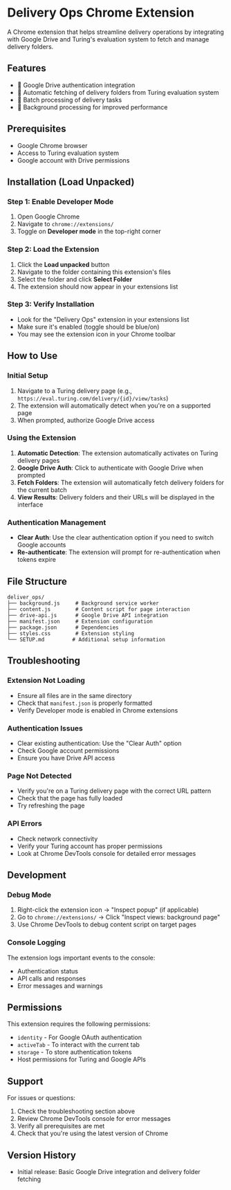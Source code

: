 # Delivery Ops Chrome Extension

A Chrome extension that helps streamline delivery operations by integrating with Google Drive and Turing's evaluation system to fetch and manage delivery folders.

## Features

- 🔐 Google Drive authentication integration
- 📁 Automatic fetching of delivery folders from Turing evaluation system
- 🔄 Batch processing of delivery tasks
- 🚀 Background processing for improved performance

## Prerequisites

- Google Chrome browser
- Access to Turing evaluation system
- Google account with Drive permissions

## Installation (Load Unpacked)

### Step 1: Enable Developer Mode
1. Open Google Chrome
2. Navigate to `chrome://extensions/`
3. Toggle on **Developer mode** in the top-right corner

### Step 2: Load the Extension
1. Click the **Load unpacked** button
2. Navigate to the folder containing this extension's files
3. Select the folder and click **Select Folder**
4. The extension should now appear in your extensions list

### Step 3: Verify Installation
- Look for the "Delivery Ops" extension in your extensions list
- Make sure it's enabled (toggle should be blue/on)
- You may see the extension icon in your Chrome toolbar

## How to Use

### Initial Setup
1. Navigate to a Turing delivery page (e.g., `https://eval.turing.com/delivery/{id}/view/tasks`)
2. The extension will automatically detect when you're on a supported page
3. When prompted, authorize Google Drive access

### Using the Extension
1. **Automatic Detection**: The extension automatically activates on Turing delivery pages
2. **Google Drive Auth**: Click to authenticate with Google Drive when prompted
3. **Fetch Folders**: The extension will automatically fetch delivery folders for the current batch
4. **View Results**: Delivery folders and their URLs will be displayed in the interface

### Authentication Management
- **Clear Auth**: Use the clear authentication option if you need to switch Google accounts
- **Re-authenticate**: The extension will prompt for re-authentication when tokens expire

## File Structure

```
deliver_ops/
├── background.js     # Background service worker
├── content.js        # Content script for page interaction
├── drive-api.js      # Google Drive API integration
├── manifest.json     # Extension configuration
├── package.json      # Dependencies
├── styles.css        # Extension styling
└── SETUP.md         # Additional setup information
```

## Troubleshooting

### Extension Not Loading
- Ensure all files are in the same directory
- Check that `manifest.json` is properly formatted
- Verify Developer mode is enabled in Chrome extensions

### Authentication Issues
- Clear existing authentication: Use the "Clear Auth" option
- Check Google account permissions
- Ensure you have Drive API access

### Page Not Detected
- Verify you're on a Turing delivery page with the correct URL pattern
- Check that the page has fully loaded
- Try refreshing the page

### API Errors
- Check network connectivity
- Verify your Turing account has proper permissions
- Look at Chrome DevTools console for detailed error messages

## Development

### Debug Mode
1. Right-click the extension icon → "Inspect popup" (if applicable)
2. Go to `chrome://extensions/` → Click "Inspect views: background page"
3. Use Chrome DevTools to debug content script on target pages

### Console Logging
The extension logs important events to the console:
- Authentication status
- API calls and responses
- Error messages and warnings

## Permissions

This extension requires the following permissions:
- `identity` - For Google OAuth authentication
- `activeTab` - To interact with the current tab
- `storage` - To store authentication tokens
- Host permissions for Turing and Google APIs

## Support

For issues or questions:
1. Check the troubleshooting section above
2. Review Chrome DevTools console for error messages
3. Verify all prerequisites are met
4. Check that you're using the latest version of Chrome

## Version History

- Initial release: Basic Google Drive integration and delivery folder fetching 